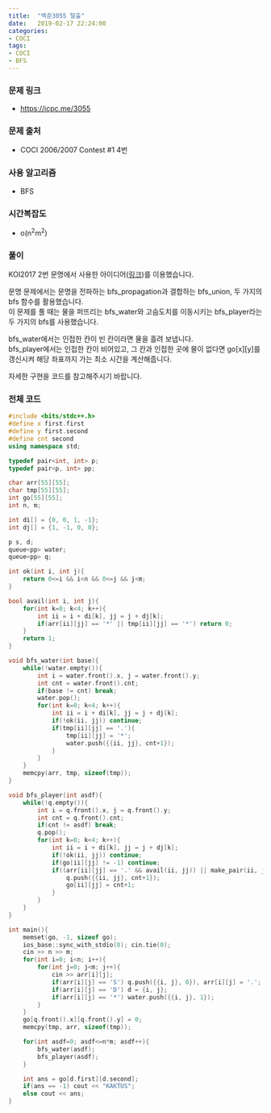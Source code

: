 ```yaml
---
title:  "백준3055 탈출"
date:   2019-02-17 22:24:00
categories:
- COCI
tags:
- COCI
- BFS
---
```


### 문제 링크
* https://icpc.me/3055

### 문제 출처
*  COCI 2006/2007 Contest #1 4번

### 사용 알고리즘
* BFS

### 시간복잡도
* o(n<sup>2</sup>m<sup>2</sup>)

### 풀이
KOI2017 2번 문명에서 사용한 아이디어(<a href = "https://justicehui.github.io/2018/12/16/BOJ14868/">링크</a>)를 이용했습니다.

문명 문제에서는 문명을 전파하는 bfs_propagation과 결합하는 bfs_union, 두 가지의 bfs 함수를 활용했습니다.<br>
이 문제를 풀 때는 물을 퍼뜨리는 bfs_water와 고슴도치를 이동시키는 bfs_player라는 두 가지의 bfs를 사용했습니다.

bfs_water에서는 인접한 칸이 빈 칸이라면 물을 흘려 보냅니다.<br>
bfs_player에서는 인접한 칸이 비어있고, 그 칸과 인접한 곳에 물이 없다면 go[x][y]를 갱신시켜 해당 좌표까지 가는 최소 시간을 계산해줍니다.

자세한 구현을 코드를 참고해주시기 바랍니다.

### 전체 코드
```cpp
#include <bits/stdc++.h>
#define x first.first
#define y first.second
#define cnt second
using namespace std;

typedef pair<int, int> p;
typedef pair<p, int> pp;

char arr[55][55];
char tmp[55][55];
int go[55][55];
int n, m;

int di[] = {0, 0, 1, -1};
int dj[] = {1, -1, 0, 0};

p s, d;
queue<pp> water;
queue<pp> q;

int ok(int i, int j){
	return 0<=i && i<n && 0<=j && j<m;
}

bool avail(int i, int j){
	for(int k=0; k<4; k++){
		int ii = i + di[k], jj = j + dj[k];
		if(arr[ii][jj] == '*' || tmp[ii][jj] == '*') return 0;
	}
	return 1;
}

void bfs_water(int base){
	while(!water.empty()){
		int i = water.front().x, j = water.front().y;
		int cnt = water.front().cnt;
		if(base != cnt) break;
		water.pop();
		for(int k=0; k<4; k++){
			int ii = i + di[k], jj = j + dj[k];
			if(!ok(ii, jj)) continue;
			if(tmp[ii][jj] == '.'){
				tmp[ii][jj] = '*';
				water.push({{ii, jj}, cnt+1});
			}
		}
	}
	memcpy(arr, tmp, sizeof(tmp));
}

void bfs_player(int asdf){
	while(!q.empty()){
		int i = q.front().x, j = q.front().y;
		int cnt = q.front().cnt;
		if(cnt != asdf) break;
		q.pop();
		for(int k=0; k<4; k++){
			int ii = i + di[k], jj = j + dj[k];
			if(!ok(ii, jj)) continue;
			if(go[ii][jj] != -1) continue;
			if((arr[ii][jj] == '.' && avail(ii, jj)) || make_pair(ii, jj) == d){
				q.push({{ii, jj}, cnt+1});
				go[ii][jj] = cnt+1;
			}
		}
	}
}

int main(){
	memset(go, -1, sizeof go);
	ios_base::sync_with_stdio(0); cin.tie(0);
	cin >> n >> m;
	for(int i=0; i<n; i++){
		for(int j=0; j<m; j++){
			cin >> arr[i][j];
			if(arr[i][j] == 'S') q.push({{i, j}, 0}), arr[i][j] = '.';
			if(arr[i][j] == 'D') d = {i, j};
			if(arr[i][j] == '*') water.push({{i, j}, 1});
		}
	}
	go[q.front().x][q.front().y] = 0;
	memcpy(tmp, arr, sizeof(tmp));

	for(int asdf=0; asdf<=n*m; asdf++){
		bfs_water(asdf);
		bfs_player(asdf);
	}

	int ans = go[d.first][d.second];
	if(ans == -1) cout << "KAKTUS";
	else cout << ans;
}
```
